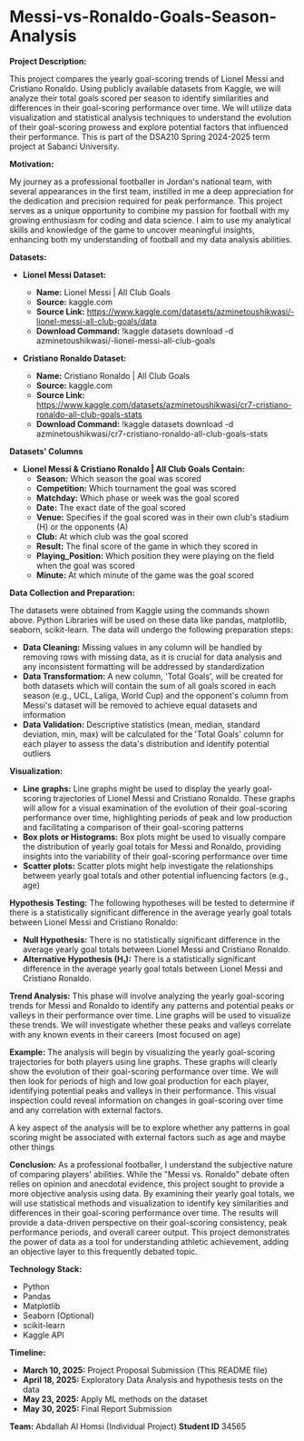 # Messi-vs-Ronaldo-Goals-Season-Analysis

**Project Description:**

This project compares the yearly goal-scoring trends of Lionel Messi and Cristiano Ronaldo. Using publicly available datasets from Kaggle, we will analyze their total goals scored per season to identify similarities and differences in their goal-scoring performance over time.  We will utilize data visualization and statistical analysis techniques to understand the evolution of their goal-scoring prowess and explore potential factors that influenced their performance. This is part of the DSA210 Spring 2024-2025 term project at Sabanci University.

**Motivation:**

My journey as a professional footballer in Jordan's national team, with several appearances in the first team, instilled in me a deep appreciation for the dedication and precision required for peak performance. This project serves as a unique opportunity to combine my passion for football with my growing enthusiasm for coding and data science. I aim to use my analytical skills and knowledge of the game to uncover meaningful insights, enhancing both my understanding of football and my data analysis abilities.

**Datasets:**

* **Lionel Messi Dataset:**
    * **Name:** Lionel Messi | All Club Goals
    * **Source:** kaggle.com 
    * **Source Link:** https://www.kaggle.com/datasets/azminetoushikwasi/-lionel-messi-all-club-goals/data
    * **Download Command:** !kaggle datasets download -d azminetoushikwasi/-lionel-messi-all-club-goals

* **Cristiano Ronaldo Dataset:**
    * **Name:** Cristiano Ronaldo | All Club Goals
    * **Source:** kaggle.com
    * **Source Link:** https://www.kaggle.com/datasets/azminetoushikwasi/cr7-cristiano-ronaldo-all-club-goals-stats
    * **Download Command:** !kaggle datasets download -d azminetoushikwasi/cr7-cristiano-ronaldo-all-club-goals-stats

**Datasets' Columns**

* **Lionel Messi & Cristiano Ronaldo | All Club Goals Contain:**
    * **Season:** Which season the goal was scored
    * **Competition:** Which tournament the goal was scored
    * **Matchday:** Which phase or week was the goal scored
    * **Date:** The exact date of the goal scored
    * **Venue:** Specifies if the goal scored was in their own club's stadium (H) or the opponents (A)
    * **Club:** At which club was the goal scored
    * **Result:** The final score of the game in which they scored in
    * **Playing_Position:** Which position they were playing on the field when the goal was scored
    * **Minute:** At which minute of the game was the goal scored


**Data Collection and Preparation:**

The datasets were obtained from Kaggle using the commands shown above. Python Libraries will be used on these data like pandas, matplotlib, seaborn, scikit-learn. The data will undergo the following preparation steps:

* **Data Cleaning:** Missing values in any column will be handled by removing rows with missing data, as it is crucial for data analysis and any inconsistent formatting will be addressed by standardization
* **Data Transformation:** A new column, 'Total Goals', will be created for both datasets which will contain the sum of all goals scored in each season (e.g., UCL, Laliga, World Cup) and the opponent's column from Messi's dataset will be removed to achieve equal datasets and information
* **Data Validation:** Descriptive statistics (mean, median, standard deviation, min, max) will be calculated for the 'Total Goals' column for each player to assess the data's distribution and identify potential outliers

**Visualization:**
* **Line graphs:** Line graphs might be used to display the yearly goal-scoring trajectories of Lionel Messi and Cristiano Ronaldo. These graphs will allow for a visual examination of the evolution of their goal-scoring performance over time, highlighting periods of peak and low production and facilitating a comparison of their goal-scoring patterns
* **Box plots or Histograms:** Box plots might be used to visually compare the distribution of yearly goal totals for Messi and Ronaldo, providing insights into the variability of their goal-scoring performance over time
* **Scatter plots:** Scatter plots might help investigate the relationships between yearly goal totals and other potential influencing factors (e.g., age)

**Hypothesis Testing:** 
The following hypotheses will be tested to determine if there is a statistically significant difference in the average yearly goal totals between Lionel Messi and Cristiano Ronaldo:
* **Null Hypothesis:** There is no statistically significant difference in the average yearly goal totals between Lionel Messi and Cristiano Ronaldo.
* **Alternative Hypothesis (H₁):** There is a statistically significant difference in the average yearly goal totals between Lionel Messi and Cristiano Ronaldo.

**Trend Analysis:**
This phase will involve analyzing the yearly goal-scoring trends for Messi and Ronaldo to identify any patterns and potential peaks or valleys in their performance over time.  Line graphs will be used to visualize these trends. We will investigate whether these peaks and valleys correlate with any known events in their careers (most focused on age)

**Example:**
The analysis will begin by visualizing the yearly goal-scoring trajectories for both players using line graphs.  These graphs will clearly show the evolution of their goal-scoring performance over time.  We will then look for periods of high and low goal production for each player, identifying potential peaks and valleys in their performance. This visual inspection could reveal information on changes in goal-scoring over time and any correlation with external factors.

A key aspect of the analysis will be to explore whether any patterns in goal scoring might be associated with external factors such as age and maybe other things

**Conclusion:**
As a professional footballer, I understand the subjective nature of comparing players' abilities.  While the "Messi vs. Ronaldo" debate often relies on opinion and anecdotal evidence, this project sought to provide a more objective analysis using data. By examining their yearly goal totals, we will use statistical methods and visualization to identify key similarities and differences in their goal-scoring performance over time.  The results will provide a data-driven perspective on their goal-scoring consistency, peak performance periods, and overall career output.  This project demonstrates the power of data as a tool for understanding athletic achievement, adding an objective layer to this frequently debated topic.

**Technology Stack:**

* Python
* Pandas
* Matplotlib
* Seaborn (Optional)
* scikit-learn
* Kaggle API

**Timeline:**

* **March 10, 2025:** Project Proposal Submission (This README file)
* **April 18, 2025:** Exploratory Data Analysis and hypothesis tests on the data
* **May 23, 2025:** Apply ML methods on the dataset
* **May 30, 2025:** Final Report Submission


**Team:** Abdallah Al Homsi (Individual Project)
**Student ID** 34565


